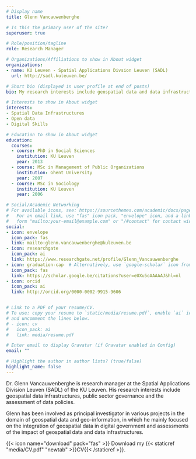 ```yaml
---
# Display name
title: Glenn Vancauwenberghe

# Is this the primary user of the site?
superuser: true

# Role/position/tagline
role: Research Manager

# Organizations/Affiliations to show in About widget
organizations:
- name: KU Leuven - Spatial Applications Divsion Leuven (SADL)
  url: http://sadl.kuleuven.be/

# Short bio (displayed in user profile at end of posts)
bio: My research interests include geospatial data and data infrastructure 

# Interests to show in About widget
interests:
- Spatial Data Infrastructures
- Open data
- Digital Skills

# Education to show in About widget
education:
  courses:
  - course: PhD in Social Sciences
    institution: KU Leuven
    year: 2013
  - course: MSc in Management of Public Organizations
    institution: Ghent University
    year: 2007
  - course: MSc in Sociology
    institution: KU Leuven
    year: 2006

# Social/Academic Networking
# For available icons, see: https://sourcethemes.com/academic/docs/page-builder/#icons
#   For an email link, use "fas" icon pack, "envelope" icon, and a link in the
#   form "mailto:your-email@example.com" or "/#contact" for contact widget.
social:
- icon: envelope
  icon_pack: fas
  link: mailto:glenn.vancauwenberghe@kuleuven.be
- icon: researchgate
  icon_pack: ai
  link: https://www.researchgate.net/profile/Glenn_Vancauwenberghe
- icon: graduation-cap  # Alternatively, use `google-scholar` icon from `ai` icon pack
  icon_pack: fas
  link: https://scholar.google.be/citations?user=eUXu5oAAAAAJ&hl=nl
- icon: orcid
  icon_pack: ai
  link: http://orcid.org/0000-0002-9915-9606


# Link to a PDF of your resume/CV.
# To use: copy your resume to `static/media/resume.pdf`, enable `ai` icons in `params.toml`, 
# and uncomment the lines below.
# - icon: cv
#   icon_pack: ai
#   link: media/resume.pdf

# Enter email to display Gravatar (if Gravatar enabled in Config)
email: ""

# Highlight the author in author lists? (true/false)
highlight_name: false
---
```


Dr. Glenn Vancauwenberghe is research manager at the Spatial Applications Division Leuven (SADL) of the KU Leuven. His research interests include geospatial data infrastructures, public sector governance and the assessment of data policies. 

Glenn has been involved as principal investigator in various projects in the domain of geospatial data and geo-information, in which he mainly focused on the integration of geospatial data in digital government and assessments of the impact of geospatial data and data infrastructures. 

{{< icon name="download" pack="fas" >}} Download my {{< staticref "media/CV.pdf" "newtab" >}}CV{{< /staticref >}}.

